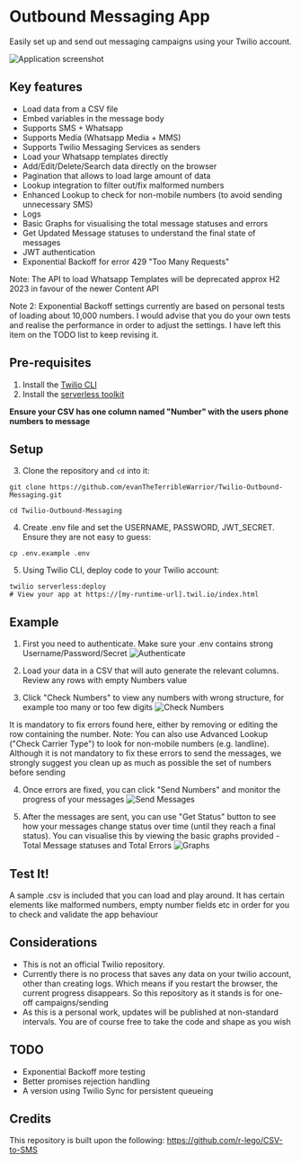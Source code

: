 # Outbound Messaging App

Easily set up and send out messaging campaigns using your Twilio account.

![Application screenshot](https://user-images.githubusercontent.com/54394422/167257651-1da0ffc6-fcbe-466e-8277-51d35f922378.png)

## Key features
 * Load data from a CSV file
 * Embed variables in the message body
 * Supports SMS + Whatsapp
 * Supports Media (Whatsapp Media + MMS)
 * Supports Twilio Messaging Services as senders
 * Load your Whatsapp templates directly
 * Add/Edit/Delete/Search data directly on the browser
 * Pagination that allows to load large amount of data
 * Lookup integration to filter out/fix malformed numbers
 * Enhanced Lookup to check for non-mobile numbers (to avoid sending unnecessary SMS)
 * Logs
 * Basic Graphs for visualising the total message statuses and errors
 * Get Updated Message statuses to understand the final state of messages
 * JWT authentication
 * Exponential Backoff for error 429 "Too Many Requests"

Note: The API to load Whatsapp Templates will be deprecated approx H2 2023 in favour of the newer Content API

Note 2: Exponential Backoff settings currently are based on personal tests of loading about 10,000 numbers. I would advise that you do your own tests and realise the performance in order to adjust the settings. I have left this item on the TODO list to keep revising it.

## Pre-requisites
1. Install the [Twilio CLI](https://www.twilio.com/docs/twilio-cli/quickstart#install-twilio-cli)
2. Install the [serverless toolkit](https://www.twilio.com/docs/labs/serverless-toolkit/getting-started)

**Ensure your CSV has one column named "Number" with the users phone numbers to message**

## Setup

3. Clone the repository and `cd` into it:
```shell
git clone https://github.com/evanTheTerribleWarrior/Twilio-Outbound-Messaging.git

cd Twilio-Outbound-Messaging
```

4. Create .env file and set the USERNAME, PASSWORD, JWT_SECRET. Ensure they are not easy to guess:
```shell
cp .env.example .env
```

5. Using Twilio CLI, deploy code to your Twilio account:
```shell
twilio serverless:deploy
# View your app at https://[my-runtime-url].twil.io/index.html
```

## Example

1. First you need to authenticate. Make sure your .env contains strong Username/Password/Secret
![Authenticate](https://user-images.githubusercontent.com/54394422/167253609-c6776b61-3439-4a00-a484-8f4c7d3205d7.png)

2. Load your data in a CSV that will auto generate the relevant columns. Review any rows with empty Numbers value

3. Click "Check Numbers" to view any numbers with wrong structure, for example too many or too few digits
![Check Numbers](https://user-images.githubusercontent.com/54394422/167253613-636acfa1-9a42-4743-aace-7e76a24fb740.png)

It is mandatory to fix errors found here, either by removing or editing the row containing the number.
Note: You can also use Advanced Lookup ("Check Carrier Type") to look for non-mobile numbers (e.g. landline). Although it is not mandatory to fix these errors to send the messages, we strongly suggest you clean up as much as possible the set of numbers before sending

4. Once errors are fixed, you can click "Send Numbers" and monitor the progress of your messages
![Send Messages](https://user-images.githubusercontent.com/54394422/167253614-44ee6dcb-3f1e-4c57-9303-bec270c08893.png)

5. After the messages are sent, you can use "Get Status" button to see how your messages change status over time (until they reach a final status). You can visualise this by viewing the basic graphs provided - Total Message statuses and Total Errors
![Graphs](https://user-images.githubusercontent.com/54394422/167257651-1da0ffc6-fcbe-466e-8277-51d35f922378.png)

## Test It!

A sample .csv is included that you can load and play around. It has certain elements like malformed numbers, empty number fields etc in order for you to check and validate the app behaviour

## Considerations

- This is not an official Twilio repository.
- Currently there is no process that saves any data on your twilio account, other than creating logs. Which means if you restart the browser, the current progress disappears. So this repository as it stands is for one-off campaigns/sending
- As this is a personal work, updates will be published at non-standard intervals. You are of course free to take the code and shape as you wish

## TODO

- Exponential Backoff more testing
- Better promises rejection handling
- A version using Twilio Sync for persistent queueing

## Credits
This repository is built upon the following:
https://github.com/r-lego/CSV-to-SMS